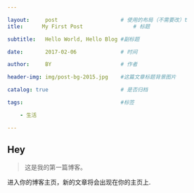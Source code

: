 ```yaml
---

layout:     post   				    # 使用的布局（不需要改）t
itle:      My First Post 				# 标题 

subtitle:   Hello World, Hello Blog #副标题

date:       2017-02-06 				# 时间

author:     BY 						# 作者

header-img: img/post-bg-2015.jpg 	#这篇文章标题背景图片

catalog: true 						# 是否归档

tags:								#标签

    - 生活

---
```


## Hey

>这是我的第一篇博客。

进入你的博客主页，新的文章将会出现在你的主页上.
